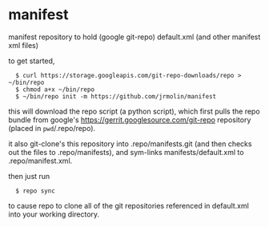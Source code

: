 manifest
========

manifest repository to hold (google git-repo) default.xml (and other manifest xml files)

to get started,

```
  $ curl https://storage.googleapis.com/git-repo-downloads/repo > ~/bin/repo
  $ chmod a+x ~/bin/repo
  $ ~/bin/repo init -m https://github.com/jrmolin/manifest
```


this will download the repo script (a python script), which first pulls the repo bundle from google's
https://gerrit.googlesource.com/git-repo repository (placed in `pwd`/.repo/repo).

it also git-clone's this repository into .repo/manifests.git (and then checks out the files to 
.repo/manifests), and sym-links manifests/default.xml to .repo/manifest.xml.

then just run

```
  $ repo sync
```

to cause repo to clone all of the git repositories referenced in default.xml into your working directory.
